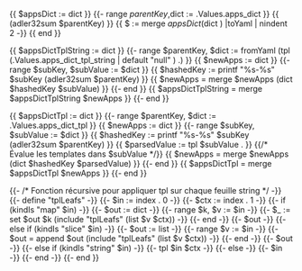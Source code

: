 
{{ $appsDict := dict }}
{{- range $parentKey,$dict := .Values.apps_dict }}
{{ (adler32sum $parentKey) }}
{{ $ := merge  $appsDict ($dict ) |toYaml | nindent 2 -}}
{{ end }}


{{ $appsDictTplString := dict }}
{{- range $parentKey, $dict := fromYaml  (tpl (.Values.apps_dict_tpl_string | default "null" ) .)  }}
  {{ $newApps := dict }}
  {{- range $subKey, $subValue := $dict }}
    {{ $hashedKey := printf "%s-%s" $subKey (adler32sum $parentKey) }}
    {{ $newApps = merge $newApps (dict $hashedKey $subValue) }}
  {{- end }}
  {{ $appsDictTplString = merge $appsDictTplString $newApps }}
{{- end }}



{{ $appsDictTpl := dict }}
{{- range $parentKey, $dict := .Values.apps_dict_tpl }}
  {{ $newApps := dict }}
  {{- range $subKey, $subValue := $dict }}
    {{ $hashedKey := printf "%s-%s" $subKey (adler32sum $parentKey) }}
    {{ $parsedValue := tpl $subValue . }} {{/* Évalue les templates dans $subValue */}}
    {{ $newApps = merge $newApps (dict $hashedKey $parsedValue) }}
  {{- end }}
  {{ $appsDictTpl = merge $appsDictTpl $newApps }}
{{- end }}






{{- /* Fonction récursive pour appliquer tpl sur chaque feuille string */ -}}
{{- define "tplLeafs" -}}
  {{- $in := index . 0 -}}
  {{- $ctx := index . 1 -}}
  {{- if (kindIs "map" $in) -}}
    {{- $out := dict -}}
    {{- range $k, $v := $in -}}
      {{- $_ := set $out $k (include "tplLeafs" (list $v $ctx)) -}}
    {{- end -}}
    {{- $out -}}
  {{- else if (kindIs "slice" $in) -}}
    {{- $out := list -}}
    {{- range $v := $in -}}
      {{- $out = append $out (include "tplLeafs" (list $v $ctx)) -}}
    {{- end -}}
    {{- $out -}}
  {{- else if (kindIs "string" $in) -}}
    {{- tpl $in $ctx -}}
  {{- else -}}
    {{- $in -}}
  {{- end -}}
{{- end }}